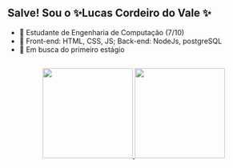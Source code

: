 ## Salve! Sou o ✨Lucas Cordeiro do Vale ✨

- 🔭 Estudante de Engenharia de Computação (7/10)
- 🌱 Front-end: HTML, CSS, JS; Back-end: NodeJs, postgreSQL
- 👯 Em busca do primeiro estágio

##

<div align="center">
  <a href="https://github.com/CordeiroDoVale">
  <img height="180em" src="https://github-readme-stats.vercel.app/api?username=CordeiroDoVale&show_icons=true&theme=dracula&include_all_commits=true&count_private=true"/>
  <img height="180em" src="https://github-readme-stats.vercel.app/api/top-langs/?username=CordeiroDoVale&layout=compact&langs_count=7&theme=dracula"/>
</div>
  
##  

